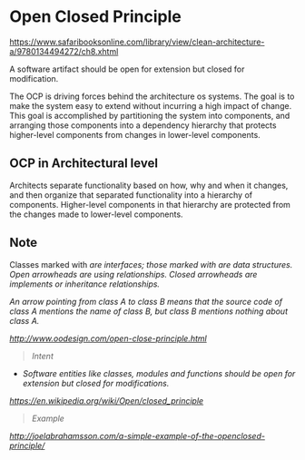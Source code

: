 # Open Closed Principle

https://www.safaribooksonline.com/library/view/clean-architecture-a/9780134494272/ch8.xhtml

A software artifact should be open for extension but closed for modification.

The OCP is driving forces behind the architecture os systems.
The goal is to make the system easy to extend without incurring a high impact of change.
This goal is accomplished by partitioning the system into components, and arranging those components into a dependency hierarchy that protects higher-level components from changes in lower-level components.

## OCP in Architectural level

Architects separate functionality based on how, why and when it changes, and then organize that separated functionality into a hierarchy of components.
Higher-level components in that hierarchy are protected from the changes made to lower-level components.

## Note

Classes marked with <I> are interfaces; those marked with <DS> are data structures. Open arrowheads are using relationships. Closed arrowheads are implements or inheritance relationships.

An arrow pointing from class A to class B means that the source code of class A mentions the name of class B, but class B mentions nothing about class A.

http://www.oodesign.com/open-close-principle.html

> Intent

- Software entities like classes, modules and functions should be open for extension but closed for modifications.

https://en.wikipedia.org/wiki/Open/closed_principle

> Example

http://joelabrahamsson.com/a-simple-example-of-the-openclosed-principle/
